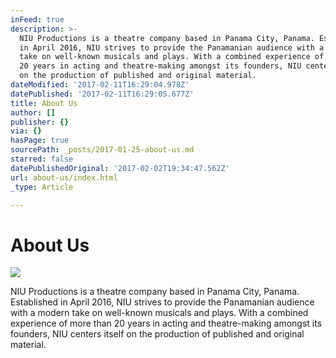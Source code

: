 ```yaml
---
inFeed: true
description: >-
  NIU Productions is a theatre company based in Panama City, Panama. Established
  in April 2016, NIU strives to provide the Panamanian audience with a modern
  take on well-known musicals and plays. With a combined experience of more than
  20 years in acting and theatre-making amongst its founders, NIU centers itself
  on the production of published and original material.
dateModified: '2017-02-11T16:29:04.978Z'
datePublished: '2017-02-11T16:29:05.677Z'
title: About Us
author: []
publisher: {}
via: {}
hasPage: true
sourcePath: _posts/2017-01-25-about-us.md
starred: false
datePublishedOriginal: '2017-02-02T19:34:47.562Z'
url: about-us/index.html
_type: Article

---
```

# About Us
![](https://s3-us-west-2.amazonaws.com/the-grid-img/p/1d0971d00e5b466c24f700b78f797bbea03dee0b.png)

NIU Productions is a theatre company based in Panama City, Panama. Established in April 2016, NIU strives to provide the Panamanian audience with a modern take on well-known musicals and plays. With a combined experience of more than 20 years in acting and theatre-making amongst its founders, NIU centers itself on the production of published and original material.